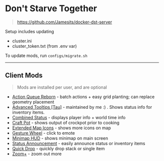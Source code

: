 # Don't Starve Together

> https://github.com/Jamesits/docker-dst-server

Setup includes updating
* cluster.ini
* cluster_token.txt (from .env var)

To update mods, run `configs/migrate.sh`

---

## Client Mods

> Mods are installed per user, and are optional

* [Action Queue Reborn](https://steamcommunity.com/sharedfiles/filedetails/?id=1608191708) - batch actions + easy grid planting; can replace geometry placement
* [Advanced Tooltips [Tau]](https://steamcommunity.com/sharedfiles/filedetails/?id=2185752556) - maintained by me :) . Shows status info for inventory items.
* [Combined Status](https://steamcommunity.com/sharedfiles/filedetails/?id=2185752556) - displays player info + world time info
* [Craft Pot](https://steamcommunity.com/sharedfiles/filedetails/?id=2185752556) - shows output of crockpot prior to cooking
* [Extended Map Icons](https://steamcommunity.com/sharedfiles/filedetails/?id=1157975551) - shows more icons on map
* [Gesture Wheel](https://steamcommunity.com/sharedfiles/filedetails/?id=352373173) - click to emote
* [Minimap HUD](https://steamcommunity.com/sharedfiles/filedetails/?id=188251898) - shows minimap on main screen
* [Status Announcement](https://steamcommunity.com/sharedfiles/filedetails/?id=343753877) - easily announce status or inventory items
* [Quick Drop](https://steamcommunity.com/sharedfiles/filedetails/?id=873350047) - quickly drop stack or single item
* [Zoom+](https://steamcommunity.com/sharedfiles/filedetails/?id=1781410139) - zoom out more